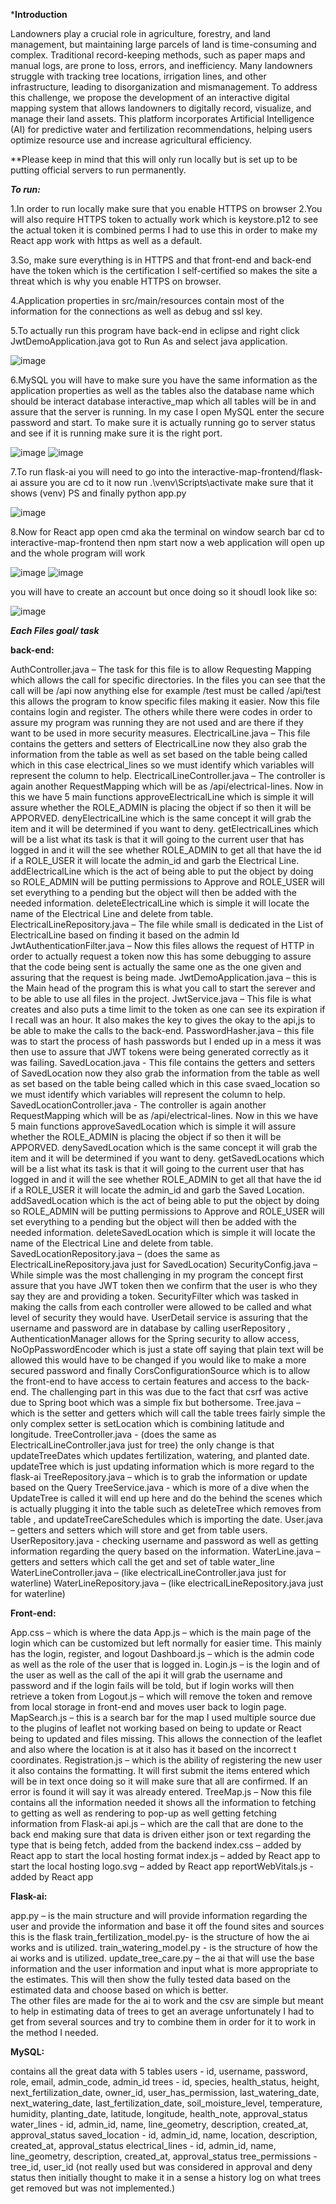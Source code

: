 ***Introduction**

Landowners play a crucial role in agriculture, forestry, and land management, but maintaining large parcels of land is time-consuming and complex. Traditional record-keeping methods, such as paper maps and manual logs, are prone to loss, errors, and inefficiency. Many landowners struggle with tracking tree locations, irrigation lines, and other infrastructure, leading to disorganization and mismanagement.
To address this challenge, we propose the development of an interactive digital mapping system that allows landowners to digitally record, visualize, and manage their land assets. This platform incorporates Artificial Intelligence (AI) for predictive water and fertilization recommendations, helping users optimize resource use and increase agricultural efficiency.

**Please keep in mind that this will only run locally but is set up to be putting official servers to run permanently.  

***To run:***

1.In order to run locally make sure that you enable HTTPS on browser
2.You will also require HTTPS token to actually work which is keystore.p12 to see the actual token it is combined perms I had to use this in order to make my React app work with https as well as a default.

3.So, make sure everything is in HTTPS and that front-end and back-end have the token which is the certification I self-certified so makes the site a threat which is why you enable HTTPS on browser. 

4.Application properties in src/main/resources contain most of the information for the connections as well as debug and ssl key. 

5.To actually run this program have back-end in eclipse and right click JwtDemoApplication.java got to Run As and select java application.

![image](https://github.com/user-attachments/assets/b592b9b6-d721-4bf7-b1f5-0068194a9561)

6.MySQL you will have to make sure you have the same information as the application properties as well as the tables also the database name which should be interact database interactive_map which all tables will be in and assure that the server is running. In my case I open MySQL enter the secure password and start. To make sure it is actually running go to server status and see if it is running make sure it is the right port.

![image](https://github.com/user-attachments/assets/518179d2-791b-47df-ba38-7a852e8588f0)
![image](https://github.com/user-attachments/assets/c6b13cd5-90ef-4cf3-9e82-d636dc1fea25)


7.To run flask-ai you will need to go into the interactive-map-frontend/flask-ai assure you are cd to it now run .\venv\Scripts\activate  make sure that it shows (venv) PS and finally python app.py 

![image](https://github.com/user-attachments/assets/370d23eb-bc61-46d2-af67-9a624a197c82)


8.Now for React app open cmd aka the terminal  on window search bar cd to interactive-map-frontend then npm start now a web application will open up and the whole program will work 

![image](https://github.com/user-attachments/assets/d34b8b1e-6cf7-4a3a-a096-3c35d12fab43)
![image](https://github.com/user-attachments/assets/03d81f11-2614-4697-badd-74bb71360bcd)



you will have to create an account but once doing so it shoudl look like so:

![image](https://github.com/user-attachments/assets/83e16ee9-2860-4368-88a9-d2473cc3da92)



***Each Files goal/ task***

**back-end:**

AuthController.java – The task for this file is to allow Requesting Mapping which allows the call for specific directories. In the files you can see that the call will be /api now anything else for example /test must be called /api/test this allows the program to know specific files making it easier. Now this file contains login and register. The others while there were codes in order to assure my program was running they are not used and are there if they want to be used in more security measures.
ElectricalLine.java – This file contains the getters and setters of ElectricalLine now they also grab the information from the table as well as set based on the table being called which in this case electrical_lines so we must identify which variables will represent the column to help.
ElectricalLineController.java – The controller is again another RequestMapping which will be as /api/electrical-lines. Now in this we have 5 main functions approveElectricalLine which is simple it will assure whether the ROLE_ADMIN is placing the object if so then it will be APPORVED. denyElectricalLine which is the same concept it will grab the item and it will be determined if you want to deny. getElectricalLines which will be a list what its task is that it will going to the current user that has logged in and it will the see whether ROLE_ADMIN to get all that have the id if a ROLE_USER it will locate the admin_id and garb the Electrical Line. addElectricalLine which is the act of being able to put the object by doing so ROLE_ADMIN will be putting permissions to Approve and ROLE_USER will set everything to a pending but the object will then be added with the needed information. deleteElectricalLine which is simple it will locate the name of the Electrical Line and delete from table.  
ElectricalLineRepository.java – The file while small is dedicated in the List of ElectricalLine based on finding it based on the admin Id
JwtAuthenticationFilter.java – Now this files allows the request of HTTP in order to actually request a token now this has some debugging to assure that the code being sent is actually the same one as the one given and assuring that the request is being made.
JwtDemoApplication.java – this is the Main head of the program this is what you call to start the serever and to be able to use all files in the project. 
JwtService.java – This file is what creates and also puts a time limit to the token as one can see its expiration if I recall was an hour. It also makes the key to gives the okay to the api,js to be able to make the calls to the back-end.
PasswordHasher.java – this file was to start the process of hash passwords but I ended up in a mess  it was then use to assure that JWT tokens were being generated correctly as it was failing.
SavedLocation.java - This file contains the getters and setters of SavedLocation now they also grab the information from the table as well as set based on the table being called which in this case svaed_location so we must identify which variables will represent the column to help.
SavedLocationController.java - The controller is again another RequestMapping which will be as /api/electrical-lines. Now in this we have 5 main functions approveSavedLocation which is simple it will assure whether the ROLE_ADMIN is placing the object if so then it will be APPORVED. denySavedLocation which is the same concept it will grab the item and it will be determined if you want to deny. getSavedLocations which will be a list what its task is that it will going to the current user that has logged in and it will the see whether ROLE_ADMIN to get all that have the id if a ROLE_USER it will locate the admin_id and garb the Saved  Location. addSavedLocation which is the act of being able to put the object by doing so ROLE_ADMIN will be putting permissions to Approve and ROLE_USER will set everything to a pending but the object will then be added with the needed information. deleteSavedLocation which is simple it will locate the name of the Electrical Line and delete from table.  
SavedLocationRepository.java – (does the same as ElectricalLineRepository.java just for SavedLocation)
SecurityConfig.java – While simple was the most challenging in my program the concept first assure that you have JWT token then we confirm that the user is who they say they are and providing a token. SecurityFilter which was tasked in making the calls from each controller were allowed to be called and what level of security they would have. UserDetail service  is assuring that the username and password are in database by calling userRepository , AuthenticationManager allows for the Spring security to allow access, NoOpPasswordEncoder  which is just a state off saying that plain text will be allowed this would have to be changed if you would like to make a more secured password and finally CorsConfigurationSource  which is to allow the front-end to have access to certain features and access to the back-end. The challenging part in this was due to the fact that csrf was active due to Spring boot which was a simple fix but bothersome.
Tree.java – which is the setter and getters which will call the table trees fairly simple the only complex setter is setLocation which is combining latitude and longitude.
TreeController.java - (does the same as ElectricalLineController.java just for tree) the only change is that updateTreeDates which updates fertilization, watering, and planted date. updateTree which is just updating information which is more regard to the flask-ai
TreeRepository.java – which is to grab the information or update based on the Query 
TreeService.java - which is more of a dive when the UpdateTree is called it will end up here and do the behind the scenes which is actually plugging it into the table such as deleteTree which removes from table , and updateTreeCareSchedules which is importing the date.
User.java – getters and setters which will store and get from table users.
UserRepository.java -  checking username and password as well as getting information regarding the query  based on the information.
WaterLine.java – getters and setters which call the get and set of table water_line
WaterLineController.java – (like electricalLineController.java just for waterline)
WaterLineRepository.java – (like electricalLineRepository.java just for waterline)

**Front-end:**

App.css – which is where the data 
App.js – which is the main page of the login which can be customized but left normally for easier time. This mainly has the login, register, and logout
Dashboard.js – which is the admin code as well as the role of the user that is logged in. 
Login.js – is the login and of the user as well as the call of the api it will grab the username and password and if the login fails will be told, but if login works will then retrieve a token from 
Logout.js – which will remove the token and remove from local storage in front-end  and moves user back to login page. 
MapSearch.js – this is a search bar for the map I used multiple source due to the plugins of leaflet not working  based on being to update or React being to updated and files missing. This allows the connection of the leaflet and also where the location is at it also has it based on the incorrect t coordinates. 
Registration.js – which is the ability of registering the new user it also contains the formatting. It will first submit the items entered which will be in text once doing so it will make sure that all are confirmed. If an error is found it will say it was already entered.
TreeMap.js – Now this file contains all the information needed it shows all the information to fetching to getting as well as rendering to pop-up as well getting fetching information from Flask-ai 
api.js – which are the call that are done to the back end  making sure that data is driven either json or text regarding the type that is being fetch, added from the backend 
index.css –  added by React app to start the local hosting format 
index.js – added by React app to start the local hosting
logo.svg – added by React app
reportWebVitals.js - added by React app

**Flask-ai:**

app.py – is the main structure and will provide information regarding the user and provide the information and base it off the found sites and sources this is the flask 
train_fertilization_model.py- is the structure of how the ai works and is utilized. 
train_watering_model.py - is the structure of how the ai works and is utilized.
update_tree_care.py – the ai that will use the base information and the user information and input what is more appropriate to the estimates. This will then show the fully tested data based on the estimated data and choose based on which is better.  
The other files are made for the ai to work and the csv are simple but meant to help in estimating data of trees to get an average unfortunately I had to get from several sources and try to combine them in order for it to work in the method I needed. 

**MySQL:**

 contains all the great data with 5 tables 
users - id, username, password, role, email, admin_code, admin_id
trees - id, species, health_status, height, next_fertilization_date, owner_id, user_has_permission, last_watering_date, next_watering_date, last_fertilization_date, soil_moisture_level, temperature, humidity, planting_date, latitude, longitude, health_note, approval_status
water_lines - id, admin_id, name, line_geometry, description, created_at, approval_status
saved_location - id, admin_id, name, location, description, created_at, approval_status
electrical_lines -  id, admin_id, name, line_geometry, description, created_at, approval_status
tree_permissions - tree_id, user_id (not really used but was considered in approval and deny status then initially thought to make it in a sense a history log on what trees get removed but was not implemented.)





